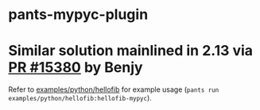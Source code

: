 # pants-mypyc-plugin

# Similar solution mainlined in 2.13 via [PR #15380](https://github.com/pantsbuild/pants/pull/15380) by Benjy

Refer to [examples/python/hellofib](https://github.com/sureshjoshi/pants-plugins/tree/main/examples/python/hellofib) for example usage (`pants run examples/python/hellofib:hellofib-mypyc`).
